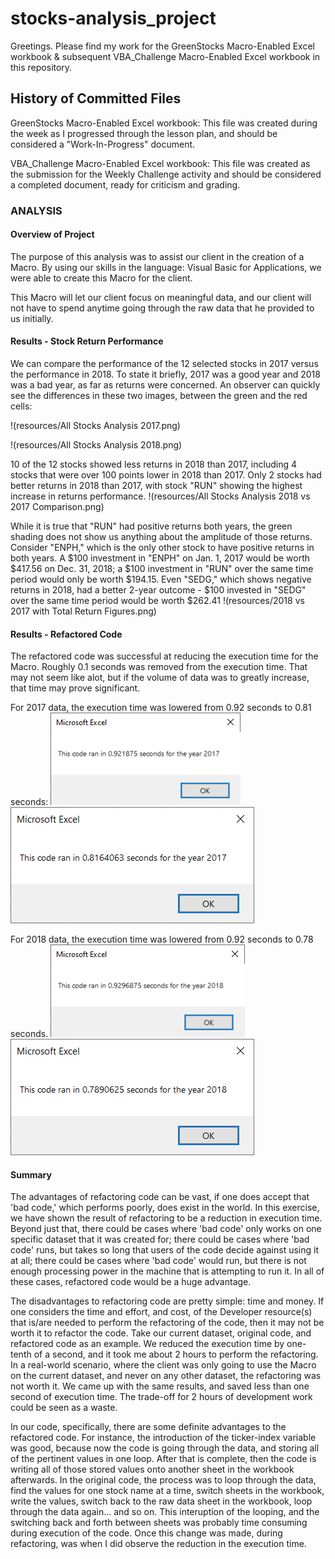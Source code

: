 # stocks-analysis_project
Greetings.  Please find my work for the GreenStocks Macro-Enabled Excel workbook & subsequent VBA_Challenge Macro-Enabled Excel workbook in this repository.

## History of Committed Files
GreenStocks Macro-Enabled Excel workbook:
This file was created during the week as I progressed through the lesson plan, and should be considered a "Work-In-Progress" document.

VBA_Challenge Macro-Enabled Excel workbook:
This file was created as the submission for the Weekly Challenge activity and should be considered a completed document, ready for criticism and grading.

### ANALYSIS
#### Overview of Project
The purpose of this analysis was to assist our client in the creation of a Macro.  By using our skills in the language: Visual Basic for Applications, we were able to create this Macro for the client.  

This Macro will let our client focus on meaningful data, and our client will not have to spend anytime going through the raw data that he provided to us initially.

#### Results - Stock Return Performance
We can compare the performance of the 12 selected stocks in 2017 versus the performance in 2018.  To state it briefly, 2017 was a good year and 2018 was a bad year, as far as returns were concerned.  An observer can quickly see the differences in these two images, between the green and the red cells: 

!(resources/All Stocks Analysis 2017.png)

!(resources/All Stocks Analysis 2018.png)

10 of the 12 stocks showed less returns in 2018 than 2017, including 4 stocks that were over 100 points lower in 2018 than 2017.  Only 2 stocks had better returns in 2018 than 2017, with stock "RUN" showing the highest increase in returns performance.
!(resources/All Stocks Analysis 2018 vs 2017 Comparison.png)

While it is true that "RUN" had positive returns both years, the green shading does not show us anything about the amplitude of those returns.  Consider "ENPH," which is the only other stock to have positive returns in both years.  A $100 investment in "ENPH" on Jan. 1, 2017 would be worth $417.56 on Dec. 31, 2018; a $100 investment in "RUN" over the same time period would only be worth $194.15.  Even "SEDG," which shows negative returns in 2018, had a better 2-year outcome - $100 invested in "SEDG" over the same time period would be worth $262.41 
!(resources/2018 vs 2017 with Total Return Figures.png)

#### Results - Refactored Code
The refactored code was successful at reducing the execution time for the Macro.  Roughly 0.1 seconds was removed from the execution time.  That may not seem like alot, but if the volume of data was to greatly increase, that time may prove significant.

For 2017 data, the execution time was lowered from 0.92 seconds to 0.81 seconds:
![Old Code Execution Time 2017](resources/Green_Stocks_Macro_RunTime_2017.png)
![NEW Code Execution Time 2017](resources/VBA_Challenge_2017.png)

For 2018 data, the execution time was lowered from 0.92 seconds to 0.78 seconds.
![Old Code Execution Time 2018](resources/Green_Stocks_Macro_RunTime_2018.png)
![NEW Code Execution Time 2018](resources/VBA_Challenge_2018.png)

#### Summary
The advantages of refactoring code can be vast, if one does accept that 'bad code,' which performs poorly, does exist in the world.  In this exercise, we have shown the result of refactoring to be a reduction in execution time.  Beyond just that, there could be cases where 'bad code' only works on one specific dataset that it was created for; there could be cases where 'bad code' runs, but takes so long that users of the code decide against using it at all; there could be cases where 'bad code' would run, but there is not enough processing power in the machine that is attempting to run it.  In all of these cases, refactored code would be a huge advantage.

The disadvantages to refactoring code are pretty simple: time and money.  If one considers the time and effort, and cost, of the Developer resource(s) that is/are needed to perform the refactoring of the code, then it may not be worth it to refactor the code.  Take our current dataset, original code, and refactored code as an example.  We reduced the execution time by one-tenth of a second, and it took me about 2 hours to perform the refactoring.  In a real-world scenario, where the client was only going to use the Macro on the current dataset, and never on any other dataset, the refactoring was not worth it.  We came up with the same results, and saved less than one second of execution time.  The trade-off for 2 hours of development work could be seen as a waste.

In our code, specifically, there are some definite advantages to the refactored code.  For instance, the introduction of the ticker-index variable was good, because now the code is going through the data, and storing all of the pertinent values in one loop.  After that is complete, then the code is writing all of those stored values onto another sheet in the workbook afterwards.  In the original code, the process was to loop through the data, find the values for one stock name at a time, switch sheets in the workbook, write the values, switch back to the raw data sheet in the workbook, loop through the data again... and so on.  This interuption of the looping, and the switching back and forth between sheets was probably time consuming during execution of the code.  Once this change was made, during refactoring, was when I did observe the reduction in the execution time.






